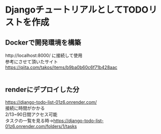 # DjangoチュートリアルとしてTODOリストを作成<br>

## Dockerで開発環境を構築<br>
http://localhost:8000/ に接続して使用<br>
参考にさせて頂いたサイト
https://qiita.com/takos/items/b9ba0b60c6f71b428aac<br>
<br>
## renderにデプロイした分<br>
https://django-todo-list-01z6.onrender.com/<br>
接続に時間がかかる<br>
2/13~90日間アクセス可能<br>
タスクの一覧を見る時->https://django-todo-list-01z6.onrender.com/folders/1/tasks
